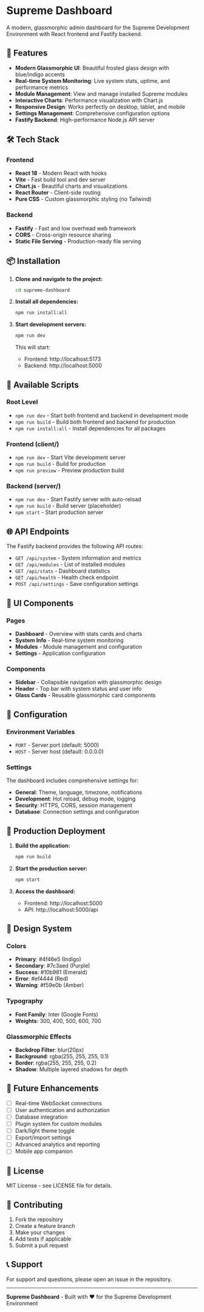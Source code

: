# Supreme Dashboard

A modern, glassmorphic admin dashboard for the Supreme Development Environment with React frontend and Fastify backend.

## 🚀 Features

- **Modern Glassmorphic UI**: Beautiful frosted glass design with blue/indigo accents
- **Real-time System Monitoring**: Live system stats, uptime, and performance metrics
- **Module Management**: View and manage installed Supreme modules
- **Interactive Charts**: Performance visualization with Chart.js
- **Responsive Design**: Works perfectly on desktop, tablet, and mobile
- **Settings Management**: Comprehensive configuration options
- **Fastify Backend**: High-performance Node.js API server

## 🛠️ Tech Stack

### Frontend
- **React 18** - Modern React with hooks
- **Vite** - Fast build tool and dev server
- **Chart.js** - Beautiful charts and visualizations
- **React Router** - Client-side routing
- **Pure CSS** - Custom glassmorphic styling (no Tailwind)

### Backend
- **Fastify** - Fast and low overhead web framework
- **CORS** - Cross-origin resource sharing
- **Static File Serving** - Production-ready file serving

## 📦 Installation

1. **Clone and navigate to the project:**
   ```bash
   cd supreme-dashboard
   ```

2. **Install all dependencies:**
   ```bash
   npm run install:all
   ```

3. **Start development servers:**
   ```bash
   npm run dev
   ```

   This will start:
   - Frontend: http://localhost:5173
   - Backend: http://localhost:5000

## 🎯 Available Scripts

### Root Level
- `npm run dev` - Start both frontend and backend in development mode
- `npm run build` - Build both frontend and backend for production
- `npm run install:all` - Install dependencies for all packages

### Frontend (client/)
- `npm run dev` - Start Vite development server
- `npm run build` - Build for production
- `npm run preview` - Preview production build

### Backend (server/)
- `npm run dev` - Start Fastify server with auto-reload
- `npm run build` - Build server (placeholder)
- `npm start` - Start production server

## 🌐 API Endpoints

The Fastify backend provides the following API routes:

- `GET /api/system` - System information and metrics
- `GET /api/modules` - List of installed modules
- `GET /api/stats` - Dashboard statistics
- `GET /api/health` - Health check endpoint
- `POST /api/settings` - Save configuration settings

## 🎨 UI Components

### Pages
- **Dashboard** - Overview with stats cards and charts
- **System Info** - Real-time system monitoring
- **Modules** - Module management and configuration
- **Settings** - Application configuration

### Components
- **Sidebar** - Collapsible navigation with glassmorphic design
- **Header** - Top bar with system status and user info
- **Glass Cards** - Reusable glassmorphic card components

## 🔧 Configuration

### Environment Variables
- `PORT` - Server port (default: 5000)
- `HOST` - Server host (default: 0.0.0.0)

### Settings
The dashboard includes comprehensive settings for:
- **General**: Theme, language, timezone, notifications
- **Development**: Hot reload, debug mode, logging
- **Security**: HTTPS, CORS, session management
- **Database**: Connection settings and configuration

## 🚀 Production Deployment

1. **Build the application:**
   ```bash
   npm run build
   ```

2. **Start the production server:**
   ```bash
   npm start
   ```

3. **Access the dashboard:**
   - Frontend: http://localhost:5000
   - API: http://localhost:5000/api

## 🎨 Design System

### Colors
- **Primary**: #4f46e5 (Indigo)
- **Secondary**: #7c3aed (Purple)
- **Success**: #10b981 (Emerald)
- **Error**: #ef4444 (Red)
- **Warning**: #f59e0b (Amber)

### Typography
- **Font Family**: Inter (Google Fonts)
- **Weights**: 300, 400, 500, 600, 700

### Glassmorphic Effects
- **Backdrop Filter**: blur(20px)
- **Background**: rgba(255, 255, 255, 0.1)
- **Border**: rgba(255, 255, 255, 0.2)
- **Shadow**: Multiple layered shadows for depth

## 🔮 Future Enhancements

- [ ] Real-time WebSocket connections
- [ ] User authentication and authorization
- [ ] Database integration
- [ ] Plugin system for custom modules
- [ ] Dark/light theme toggle
- [ ] Export/import settings
- [ ] Advanced analytics and reporting
- [ ] Mobile app companion

## 📝 License

MIT License - see LICENSE file for details.

## 🤝 Contributing

1. Fork the repository
2. Create a feature branch
3. Make your changes
4. Add tests if applicable
5. Submit a pull request

## 📞 Support

For support and questions, please open an issue in the repository.

---

**Supreme Dashboard** - Built with ❤️ for the Supreme Development Environment
